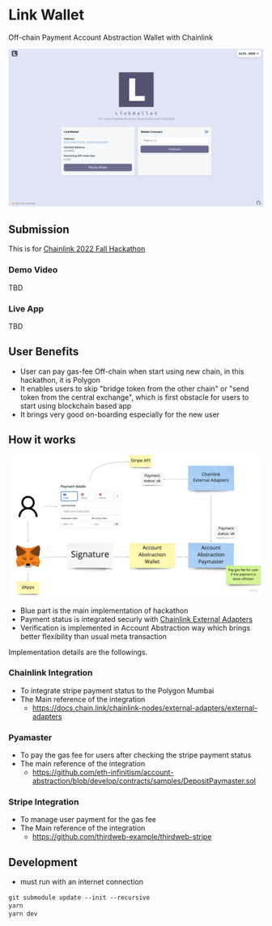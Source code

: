 # Link Wallet

Off-chain Payment Account Abstraction Wallet with Chainlink

![top-screen-shot](./docs/top-screen-shot.png)

## Submission

This is for [Chainlink 2022 Fall Hackathon](https://chain.link/hackathon)

### Demo Video

TBD

### Live App

TBD

## User Benefits

- User can pay gas-fee Off-chain when start using new chain, in this hackathon, it is Polygon
- It enables users to skip "bridge token from the other chain" or "send token from the central exchange", which is first obstacle for users to start using blockchain based app
- It brings very good on-boarding especially for the new user

## How it works

![how-it-works](./docs/how-it-works.png)

- Blue part is the main implementation of hackathon
- Payment status is integrated securly with [Chainlink External Adapters](https://docs.chain.link/chainlink-nodes/external-adapters/external-adapters)
- Verification is implemented in Account Abstraction way which brings better flexibility than usual meta transaction

Implementation details are the followings.

### Chainlink Integration

- To integrate stripe payment status to the Polygon Mumbai
- The Main reference of the integration
  - https://docs.chain.link/chainlink-nodes/external-adapters/external-adapters

### Pyamaster

- To pay the gas fee for users after checking the stripe payment status
- The main reference of the integration
  - https://github.com/eth-infinitism/account-abstraction/blob/develop/contracts/samples/DepositPaymaster.sol

### Stripe Integration

- To manage user payment for the gas fee
- The Main reference of the integration
  - https://github.com/thirdweb-example/thirdweb-stripe

## Development

- must run with an internet connection

```
git submodule update --init --recursive
yarn
yarn dev
```
